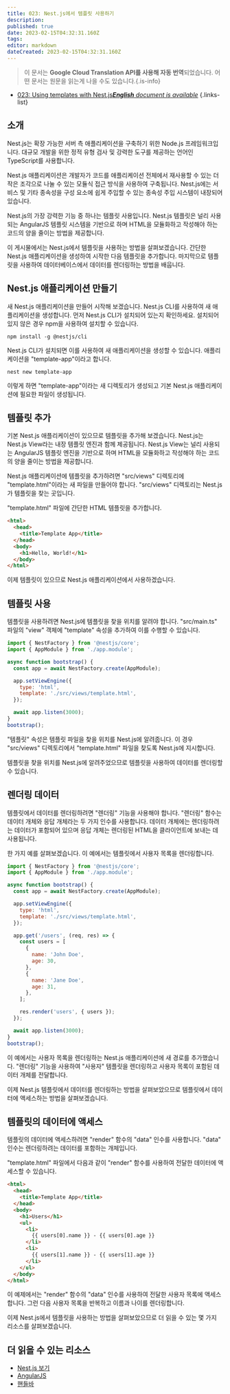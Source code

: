 ```yaml
---
title: 023: Nest.js에서 템플릿 사용하기
description: 
published: true
date: 2023-02-15T04:32:31.160Z
tags: 
editor: markdown
dateCreated: 2023-02-15T04:32:31.160Z
---
```


> 이 문서는 **Google Cloud Translation API를 사용해 자동 번역**되었습니다.
어떤 문서는 원문을 읽는게 나을 수도 있습니다.{.is-info}



- [023: Using templates with Nest.js***English** document is available*](/en/Knowledge-base/Nest-js/Learning/023-using-templates-with-nest-js)
{.links-list}


## 소개

Nest.js는 확장 가능한 서버 측 애플리케이션을 구축하기 위한 Node.js 프레임워크입니다. 대규모 개발을 위한 정적 유형 검사 및 강력한 도구를 제공하는 언어인 TypeScript를 사용합니다.

Nest.js 애플리케이션은 개발자가 코드를 애플리케이션 전체에서 재사용할 수 있는 더 작은 조각으로 나눌 수 있는 모듈식 접근 방식을 사용하여 구축됩니다. Nest.js에는 서비스 및 기타 종속성을 구성 요소에 쉽게 주입할 수 있는 종속성 주입 시스템이 내장되어 있습니다.

Nest.js의 가장 강력한 기능 중 하나는 템플릿 사용입니다. Nest.js 템플릿은 널리 사용되는 AngularJS 템플릿 시스템을 기반으로 하며 HTML을 모듈화하고 작성해야 하는 코드의 양을 줄이는 방법을 제공합니다.

이 게시물에서는 Nest.js에서 템플릿을 사용하는 방법을 살펴보겠습니다. 간단한 Nest.js 애플리케이션을 생성하여 시작한 다음 템플릿을 추가합니다. 마지막으로 템플릿을 사용하여 데이터베이스에서 데이터를 렌더링하는 방법을 배웁니다.

## Nest.js 애플리케이션 만들기

새 Nest.js 애플리케이션을 만들어 시작해 보겠습니다. Nest.js CLI를 사용하여 새 애플리케이션을 생성합니다. 먼저 Nest.js CLI가 설치되어 있는지 확인하세요. 설치되어 있지 않은 경우 npm을 사용하여 설치할 수 있습니다.

```
npm install -g @nestjs/cli
```

Nest.js CLI가 설치되면 이를 사용하여 새 애플리케이션을 생성할 수 있습니다. 애플리케이션을 "template-app"이라고 합니다.

```
nest new template-app
```

이렇게 하면 "template-app"이라는 새 디렉토리가 생성되고 기본 Nest.js 애플리케이션에 필요한 파일이 생성됩니다.

## 템플릿 추가

기본 Nest.js 애플리케이션이 있으므로 템플릿을 추가해 보겠습니다. Nest.js는 Nest.js View라는 내장 템플릿 엔진과 함께 제공됩니다. Nest.js View는 널리 사용되는 AngularJS 템플릿 엔진을 기반으로 하며 HTML을 모듈화하고 작성해야 하는 코드의 양을 줄이는 방법을 제공합니다.

Nest.js 애플리케이션에 템플릿을 추가하려면 "src/views" 디렉토리에 "template.html"이라는 새 파일을 만들어야 합니다. "src/views" 디렉토리는 Nest.js가 템플릿을 찾는 곳입니다.

"template.html" 파일에 간단한 HTML 템플릿을 추가합니다.

```html
<html>
  <head>
    <title>Template App</title>
  </head>
  <body>
    <h1>Hello, World!</h1>
  </body>
</html>
```

이제 템플릿이 있으므로 Nest.js 애플리케이션에서 사용하겠습니다.

## 템플릿 사용

템플릿을 사용하려면 Nest.js에 템플릿을 찾을 위치를 알려야 합니다. "src/main.ts" 파일의 "view" 객체에 "template" 속성을 추가하여 이를 수행할 수 있습니다.

```javascript
import { NestFactory } from '@nestjs/core';
import { AppModule } from './app.module';

async function bootstrap() {
  const app = await NestFactory.create(AppModule);

  app.setViewEngine({
    type: 'html',
    template: './src/views/template.html',
  });

  await app.listen(3000);
}
bootstrap();
```

"템플릿" 속성은 템플릿 파일을 찾을 위치를 Nest.js에 알려줍니다. 이 경우 "src/views" 디렉토리에서 "template.html" 파일을 찾도록 Nest.js에 지시합니다.

템플릿을 찾을 위치를 Nest.js에 알려주었으므로 템플릿을 사용하여 데이터를 렌더링할 수 있습니다.

## 렌더링 데이터

템플릿에서 데이터를 렌더링하려면 "렌더링" 기능을 사용해야 합니다. "렌더링" 함수는 데이터 개체와 응답 개체라는 두 가지 인수를 사용합니다. 데이터 개체에는 렌더링하려는 데이터가 포함되어 있으며 응답 개체는 렌더링된 HTML을 클라이언트에 보내는 데 사용됩니다.

한 가지 예를 살펴보겠습니다. 이 예에서는 템플릿에서 사용자 목록을 렌더링합니다.

```javascript
import { NestFactory } from '@nestjs/core';
import { AppModule } from './app.module';

async function bootstrap() {
  const app = await NestFactory.create(AppModule);

  app.setViewEngine({
    type: 'html',
    template: './src/views/template.html',
  });

  app.get('/users', (req, res) => {
    const users = [
      {
        name: 'John Doe',
        age: 30,
      },
      {
        name: 'Jane Doe',
        age: 31,
      },
    ];

    res.render('users', { users });
  });

  await app.listen(3000);
}
bootstrap();
```

이 예에서는 사용자 목록을 렌더링하는 Nest.js 애플리케이션에 새 경로를 추가했습니다. "렌더링" 기능을 사용하여 "사용자" 템플릿을 렌더링하고 사용자 목록이 포함된 데이터 개체를 전달합니다.

이제 Nest.js 템플릿에서 데이터를 렌더링하는 방법을 살펴보았으므로 템플릿에서 데이터에 액세스하는 방법을 살펴보겠습니다.

## 템플릿의 데이터에 액세스

템플릿의 데이터에 액세스하려면 "render" 함수의 "data" 인수를 사용합니다. "data" 인수는 렌더링하려는 데이터를 포함하는 개체입니다.

"template.html" 파일에서 다음과 같이 "render" 함수를 사용하여 전달한 데이터에 액세스할 수 있습니다.

```html
<html>
  <head>
    <title>Template App</title>
  </head>
  <body>
    <h1>Users</h1>
    <ul>
      <li>
        {{ users[0].name }} - {{ users[0].age }}
      </li>
      <li>
        {{ users[1].name }} - {{ users[1].age }}
      </li>
    </ul>
  </body>
</html>
```

이 예제에서는 "render" 함수의 "data" 인수를 사용하여 전달한 사용자 목록에 액세스합니다. 그런 다음 사용자 목록을 반복하고 이름과 나이를 렌더링합니다.

이제 Nest.js에서 템플릿을 사용하는 방법을 살펴보았으므로 더 읽을 수 있는 몇 가지 리소스를 살펴보겠습니다.

## 더 읽을 수 있는 리소스

- [Nest.js 보기](https://docs.nestjs.com/v/6/view)
- [AngularJS](https://angularjs.org/)
- [핸들바](https://handlebarsjs.com/)